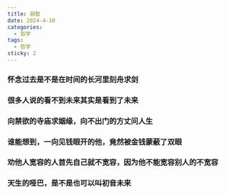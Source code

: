 ```yaml
---
title: 弱智
date: 2024-4-10
categories:
  - 哲学
tags:
  - 哲学
sticky: 2
---
```


### 怀念过去是不是在时间的长河里刻舟求剑

### 很多人说的看不到未来其实是看到了未来

### 向禁欲的寺庙求姻缘，向不出门的方丈问人生

### 谁能想到，一向见钱眼开的他，竟然被金钱蒙蔽了双眼

### 劝他人宽容的人首先自己就不宽容，因为他不能宽容别人的不宽容

### 天生的哑巴，是不是也可以叫初音未来
